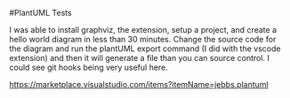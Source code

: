 #PlantUML Tests

I was able to install graphviz, the extension, setup a project, and create a hello world diagram in less than 30 minutes. Change the source code for the diagram and run the plantUML export command (I did with the vscode extension) and then it will generate a file than you can source control. I could see git hooks being very useful here.


https://marketplace.visualstudio.com/items?itemName=jebbs.plantuml


